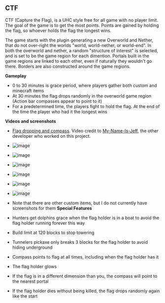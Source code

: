## CTF

CTF (Capture the Flag), is a UHC style free for all game with no player limit.  The goal of the game is to get the most points.  Points are gained by holding the flag, so whoever holds the flag the longest wins.  

The game starts with the plugin generating a new Overworld and Nether, that do not over-right the worlds "world, world-nether, or world-end".  In both the overworld and nether, a random "structure of interest" is selected, and is set to be the game region for each dimention.  Portals built in the game regions are linked to each other, even if naturally they wouldn't go there.  Borders are also constructed around the game regions.

**Gameplay**

- 0 to 30 minutes is grace period, where players gather both custom and minecraft items
- At 30 minutes the flag drops randomly in the overworld game region (Action bar compasses appear to point to it)
- For a predetermined time, the players fight to hold the flag.  At the end of the time the player who had it the longest wins

**Videos and screenshots**

- [Flag dropping and compass](https://cdn.discordapp.com/attachments/901986826452095026/911744839090069524/2021-11-20_17-14-28_Trim.mp4).  Video credit to [My-Name-Is-Jeff](https://github.com/My-Name-Is-Jeff), the other developer who worked on this project. 
- ![image](https://user-images.githubusercontent.com/80355246/195406829-983004aa-a48b-4e35-87c7-36a5627620a7.png)
- ![image](https://user-images.githubusercontent.com/80355246/195406881-2b940c74-3840-4c3e-a483-74f2a00e83c1.png)
- ![image](https://user-images.githubusercontent.com/80355246/195406913-306d60cd-f922-4983-a0d6-b2b88fbca751.png)
- ![image](https://user-images.githubusercontent.com/80355246/195406937-87a8cd80-e41d-46de-85d7-b70a37abaaaa.png)
- ![image](https://user-images.githubusercontent.com/80355246/195407009-ba36ef00-aff0-4567-92ae-557cd6f210c3.png)
- ![image](https://user-images.githubusercontent.com/80355246/195407060-deb3a8d4-ec80-4248-8a72-ddeffcf91435.png)

- Note that there are other custom items, but I do not currently have screenshots for them
**Special Features**

- Hunters get dolphins grace when the flag holder is in a boat to avoid the flag holder running forever this way
- Build limit at 120 blocks to stop towering
- Tunnelers pickaxe only breaks 3 blocks for the flag holder to avoid hiding underground
- Compass points to flag at all times, including when the flag holder has it
- The flag holder glows
- If the flag is in a different dimension than you, the compass will point to the nearest portal
- If the flag holder dies without being killed, the flag drops randomly again like the start
